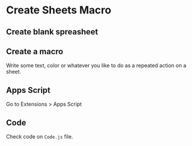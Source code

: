 # Create Sheets Macro

## Create blank spreasheet

## Create a macro

Write some text, color or whatever you like to do as a repeated action on a sheet.

## Apps Script

Go to Extensions > Apps Script

## Code

Check code on `Code.js` file.